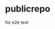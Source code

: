 # publicrepo
for e2e test










































































































































































































































































































































































































































































































































































































































































































































































































































